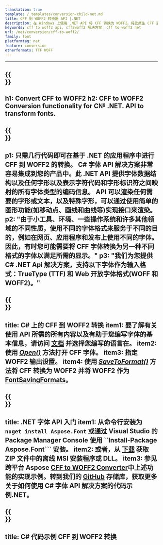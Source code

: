 ```yaml
---
translation: true
template: /_templates/conversion-child-net.md
title: CFF 到 WOFF2 转换器 API |.NET
description: 在 Windows 上使用 .NET API 将 CFF 转换为 WOFF2。将此原生 CFF 到 WOFF2 字体转换功能集成到您自己的解决方案中。
keywords: cff to woff2 api, cff2woff2 解决方案, cff to woff2 net
url: /net/conversion/cff-to-woff2/
family: font
platformtag: net
feature: conversion
otherformats: TTF WOFF
---
```


---
{{<section banner>}}
---
h1: Convert CFF to WOFF2
h2: CFF to WOFF2 Conversion functionality for C№ .NET. API to transform fonts.
---

{{<section overview>}}
---
p1: 只需几行代码即可在基于 .NET 的应用程序中进行 CFF 到 WOFF2 的转换。 С# 字体 API 解决方案非常容易集成到您的产品中。此 .NET API 提供字体数据结构以及任何字形以及表示字符代码和字形标识符之间映射的所有字体类型的编码信​​息。 API 可以渲染任何需要的字形或文本，以及特殊字形，可以通过使用简单的图形功能(如移动点、画线和曲线等)实现接口来渲染。
p2: "由于小工具、环境、一些操作系统和许多其他领域的不同性质，使用不同的字体格式来服务于不同的目的，例如在网页、应用程序和发布上使用不同的字体。因此，有时您可能需要将 CFF 字体转换为另一种不同格式的字体以满足所需的显示。"
p3: "我们为您提供 С# .NET Api 解决方案，支持以下字体作为输入格式：TrueType (TTF) 和 Web 开放字体格式(WOFF 和 WOFF2)。"
---

{{<section feature1>}}
---
title: C# 上的 CFF 到 WOFF2 转换
item1: 要了解有关使用 API 所需的所有内容以及有助于您编写字体的基本信息，请访问 [文档](https://docs.aspose.com/font/) 并选择您编写的语言在。
item2: 使用 [*Open()*](https://reference.aspose.com/font/net/aspose.font/font/open/) 方法打开 CFF 字体。
item3: 指定 WOFF2 输出设置。
item4: 使用 [*SaveToFormat()*](https://reference.aspose.com/font/net/aspose.font/font/savetoformat/) 方法将 CFF 转换为 WOFF2 并将 WOFF2 作为 [FontSavingFormats](https://参考.aspose.com/font/net/aspose.font/fontsavingformats)。
---

{{<section feature2>}}
---
title: .NET 字体 API 入门
item1: 从命令行安装为 ```nuget install Aspose.Font``` 或通过 Visual Studio 的 Package Manager Console 使用 ``Install-Package Aspose.Font``` 安装。
item2: 或者，从 [下载](https://releases.aspose.com/font/net/) 获取 ZIP 文件中的离线 MSI 安装程序或 DLL。
item3: 参见跨平台 Aspose [CFF to WOFF2 Converter](https://products.aspose.app/font/conversion/cff-to-woff2)中上述功能的实现示例。转到我们的 [GitHub](https://github.com/aspose-font/Aspose.Font-Documentation/tree/master/net-examples) 存储库，获取更多关于如何使用 C# 字体 API 解决方案的代码示例.NET。
---

{{<section codeexample>}}
---
title: C# 代码示例 CFF 到 WOFF2 转换
---